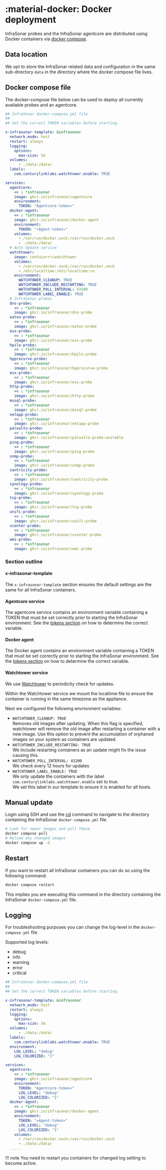 # :material-docker: Docker deployment

InfraSonar probes and the InfraSonar agentcore are distributed using Docker containers via [docker compose](https://docs.docker.com/compose/).

## Data location

We opt to store the InfraSonar related data and configuration in the same sub-directory `data` in the directory where the docker compose file lives.

## Docker compose file

The docker-compose file below can be used to deploy all currently available probes and an agentcore. 

```yaml title="docker-compose.yml" hl_lines="21 26"
## InfraSonar docker-compose.yml file
##
## Set the correct TOKEN variables before starting.

x-infrasonar-template: &infrasonar
  network_mode: host
  restart: always
  logging:
    options:
      max-size: 5m
  volumes:
      - ./data:/data/
  labels:
    com.centurylinklabs.watchtower.enable: TRUE

services:
  agentcore:
    << : *infrasonar
    image: ghcr.io/infrasonar/agentcore
    environment:
      TOKEN: "Agentcore-token»"
  docker-agent:
    << : *infrasonar
    image: ghcr.io/infrasonar/docker-agent
    environment:
      TOKEN: "«Agent-token»"
    volumes:
      - /var/run/docker.sock:/var/run/docker.sock
      - ./data:/data/
  # Auto Update service
  watchtower:
    image: containrrr/watchtower
    volumes:
      - /var/run/docker.sock:/var/run/docker.sock
      - /etc/localtime:/etc/localtime:ro
    environment:
      WATCHTOWER_CLEANUP: TRUE
      WATCHTOWER_INCLUDE_RESTARTING: TRUE
      WATCHTOWER_POLL_INTERVAL: 43200
      WATCHTOWER_LABEL_ENABLE: TRUE
  # InfraSonar probes
  dns-probe:
    << : *infrasonar
    image: ghcr.io/infrasonar/dns-probe
  eaton-probe:
    << : *infrasonar
    image: ghcr.io/infrasonar/eaton-probe
  esx-probe:
    << : *infrasonar
    image: ghcr.io/infrasonar/esx-probe
  hpilo-probe:
    << : *infrasonar
    image: ghcr.io/infrasonar/hpilo-probe
  hpprocurve-probe:
    << : *infrasonar
    image: ghcr.io/infrasonar/hpprocurve-probe
  esx-probe:
    << : *infrasonar
    image: ghcr.io/infrasonar/esx-probe
  http-probe:
    << : *infrasonar
    image: ghcr.io/infrasonar/http-probe
  mssql-probe:
    << : *infrasonar
    image: ghcr.io/infrasonar/mssql-probe
  netapp-probe:
    << : *infrasonar
    image: ghcr.io/infrasonar/netapp-probe
  paloalto-probe:
    << : *infrasonar
    image: ghcr.io/infrasonar/paloalto-probe:unstable
  ping-probe:
    << : *infrasonar
    image: ghcr.io/infrasonar/ping-probe
  snmp-probe:
    << : *infrasonar
    image: ghcr.io/infrasonar/snmp-probe
  santricity-probe:
    << : *infrasonar
    image: ghcr.io/infrasonar/santricity-probe
  synology-probe:
    << : *infrasonar
    image: ghcr.io/infrasonar/synology-probe
  tcp-probe:
    << : *infrasonar
    image: ghcr.io/infrasonar/tcp-probe
  unifi-probe:
    << : *infrasonar
    image: ghcr.io/infrasonar/unifi-probe
  vcenter-probe:
    << : *infrasonar
    image: ghcr.io/infrasonar/vcenter-probe
  wmi-probe:
    << : *infrasonar
    image: ghcr.io/infrasonar/wmi-probe

```

### Section outline

#### x-infrasonar-template

The `x-infrasonar-template` section ensures the default settings are the same for all InfraSonar containers.

#### Agentcore service

The agentcore service contains an environment variable containing a TOKEN that must be set correctly prior to starting the InfraSonar environment.
See the [tokens section](../../../application/tokens.md) on how to determine the correct variable.


#### Docker agent

The Docker agent contains an environment variable containing a TOKEN that must be set correctly prior to starting the InfraSonar environment.
See the [tokens section](../../../application/tokens.md) on how to determine the correct variable.


#### Watchtower service

We use [Watchtower](https://containrrr.dev/watchtower/) to periodicity check for updates.

Within the Watchtower service we mount the localtime file to ensure the container is running in the same timezone as the appliance.

Next we configured the following envrionment variables:

* `WATCHTOWER_CLEANUP: TRUE`<br>
  Removes old images after updating. When this flag is specified, watchtower will remove the old image after restarting a container with a new image. Use this option to prevent the accumulation of orphaned images on your system as containers are updated.
* `WATCHTOWER_INCLUDE_RESTARTING: TRUE`<br>
  We include restarting containers as an update might fix the issue causing this.
* `WATCHTOWER_POLL_INTERVAL: 43200`<br>
  We check every 12 hours for updates
* `WATCHTOWER_LABEL_ENABLE: TRUE`<br>
  We only update the containers with the label `com.centurylinklabs.watchtower.enable` set to true.<br>
  We set this label in our template to ensure it is enabled for all hosts.


## Manual update

Login using SSH and use the [cd](https://en.wikipedia.org/wiki/Cd_(command)) command to navigate to the directory containing the InfraSonar `docker-compose.yml` file.


```bash
# Look for newer images and pull these
docker compose pull
# Reload any changed images
docker compose up -d
```

## Restart

If you want to restart all InfraSonar containers you can do so using the following command:

```bash
docker compose restart
```

This implies you are executing this command in the directory containing the InfraSonar `docker-compose.yml` file.

## Logging

For troubleshooting purposes you can change the log-level in the `docker-compose.yml` file

Supported log levels:

* debug
* info
* warning
* error
* critical


```yaml title="docker-compose.yml" hl_lines="16 17 25 26  32 33" linenums="1"
## InfraSonar docker-compose.yml file
##
## Set the correct TOKEN variables before starting.

x-infrasonar-template: &infrasonar
  network_mode: host
  restart: always
  logging:
    options:
      max-size: 5m
  volumes:
      - ./data:/data/
  labels:
    com.centurylinklabs.watchtower.enable: TRUE
  environment:
    LOG_LEVEL: "debug"
    LOG_COLORIZED: "1"

services:
  agentcore:
    << : *infrasonar
    image: ghcr.io/infrasonar/agentcore
    environment:
      TOKEN: "Agentcore-token»"
      LOG_LEVEL: "debug"
      LOG_COLORIZED: "1"
  docker-agent:
    << : *infrasonar
    image: ghcr.io/infrasonar/docker-agent
    environment:
      TOKEN: "«Agent-token»"
      LOG_LEVEL: "debug"
      LOG_COLORIZED: "1"
    volumes:
      - /var/run/docker.sock:/var/run/docker.sock
      - ./data:/data/
  .....
```

!!! note
    You need to restart you containers for changed log setting to become active.